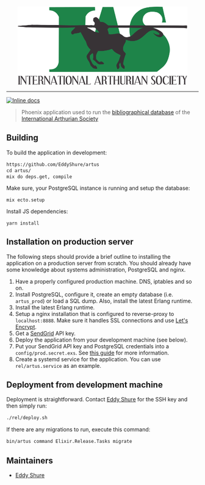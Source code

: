 <p align="center">
  <img width="444" height="205" src="https://raw.githubusercontent.com/EddyShure/artus/master/logo/IAS_Logo_rendered.png">
</p>

---

[![Inline docs](http://inch-ci.org/github/EddyShure/artus.svg)](http://inch-ci.org/github/EddyShure/artus)

> Phoenix application used to run the [bibliographical database](https://bias.internationalarthuriansociety.com) of the [International Arthurian Society](http://internationalarthuriansociety.com/)

## Building

To build the application in development:
```shell
https://github.com/EddyShure/artus
cd artus/
mix do deps.get, compile
```

Make sure, your PostgreSQL instance is running and setup the database:
```
mix ecto.setup
```

Install JS dependencies:
```
yarn install
```

## Installation on production server

The following steps should provide a brief outline to installing the application on a production server from scratch. You should already have some knowledge about systems administration, PostgreSQL and nginx.


1. Have a properly configured production machine. DNS, iptables and so on.
2. Install PostgreSQL, configure it, create an empty database (i.e. `artus_prod`) or load a SQL dump. Also, install the latest Erlang runtime.
3. Install the latest Erlang runtime.
4. Setup a nginx installation that is configured to reverse-proxy to `localhost:8888`. Make sure it handles SSL connections and use [Let's Encrypt](https://letsencrypt.org/).
5. Get a [SendGrid](https://sendgrid.com/) API key.
6. Deploy the application from your development machine (see below).
7. Put your SendGrid API key and PostgreSQL credentials into a `config/prod.secret.exs`. See [this guide](https://hexdocs.pm/phoenix/deployment.html) for more information.
8. Create a systemd service for the application. You can use `rel/artus.service` as an example.

## Deployment from development machine

Deployment is straightforward. Contact [Eddy Shure](https://github.com/EddyShure) for the SSH key and then simply run:

```sh
./rel/deploy.sh
```

If there are any migrations to run, execute this command:
```sh
bin/artus command Elixir.Release.Tasks migrate
```

## Maintainers
* [Eddy Shure](https://github.com/EddyShure)
